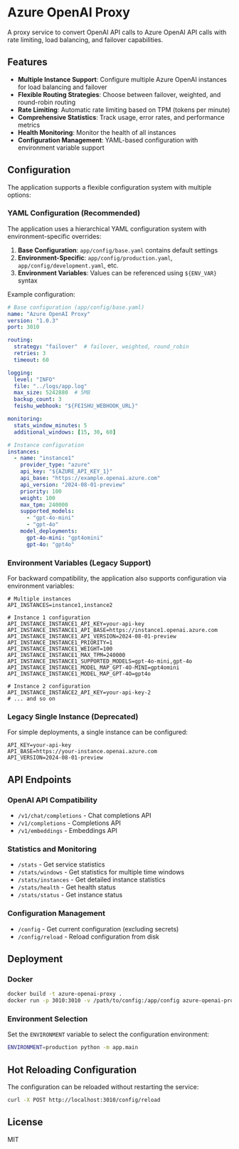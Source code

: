 # Azure OpenAI Proxy

A proxy service to convert OpenAI API calls to Azure OpenAI API calls with rate limiting, load balancing, and failover capabilities.

## Features

- **Multiple Instance Support**: Configure multiple Azure OpenAI instances for load balancing and failover
- **Flexible Routing Strategies**: Choose between failover, weighted, and round-robin routing
- **Rate Limiting**: Automatic rate limiting based on TPM (tokens per minute)
- **Comprehensive Statistics**: Track usage, error rates, and performance metrics
- **Health Monitoring**: Monitor the health of all instances
- **Configuration Management**: YAML-based configuration with environment variable support

## Configuration

The application supports a flexible configuration system with multiple options:

### YAML Configuration (Recommended)

The application uses a hierarchical YAML configuration system with environment-specific overrides:

1. **Base Configuration**: `app/config/base.yaml` contains default settings
2. **Environment-Specific**: `app/config/production.yaml`, `app/config/development.yaml`, etc.
3. **Environment Variables**: Values can be referenced using `${ENV_VAR}` syntax

Example configuration:

```yaml
# Base configuration (app/config/base.yaml)
name: "Azure OpenAI Proxy"
version: "1.0.3"
port: 3010

routing:
  strategy: "failover"  # failover, weighted, round_robin
  retries: 3
  timeout: 60

logging:
  level: "INFO"
  file: "../logs/app.log"
  max_size: 5242880  # 5MB
  backup_count: 3
  feishu_webhook: "${FEISHU_WEBHOOK_URL}"

monitoring:
  stats_window_minutes: 5
  additional_windows: [15, 30, 60]

# Instance configuration
instances:
  - name: "instance1"
    provider_type: "azure"
    api_key: "${AZURE_API_KEY_1}"
    api_base: "https://example.openai.azure.com"
    api_version: "2024-08-01-preview"
    priority: 100
    weight: 100
    max_tpm: 240000
    supported_models:
      - "gpt-4o-mini"
      - "gpt-4o"
    model_deployments:
      gpt-4o-mini: "gpt4omini"
      gpt-4o: "gpt4o"
```

### Environment Variables (Legacy Support)

For backward compatibility, the application also supports configuration via environment variables:

```
# Multiple instances
API_INSTANCES=instance1,instance2

# Instance 1 configuration
API_INSTANCE_INSTANCE1_API_KEY=your-api-key
API_INSTANCE_INSTANCE1_API_BASE=https://instance1.openai.azure.com
API_INSTANCE_INSTANCE1_API_VERSION=2024-08-01-preview
API_INSTANCE_INSTANCE1_PRIORITY=1
API_INSTANCE_INSTANCE1_WEIGHT=100
API_INSTANCE_INSTANCE1_MAX_TPM=240000
API_INSTANCE_INSTANCE1_SUPPORTED_MODELS=gpt-4o-mini,gpt-4o
API_INSTANCE_INSTANCE1_MODEL_MAP_GPT-4O-MINI=gpt4omini
API_INSTANCE_INSTANCE1_MODEL_MAP_GPT-4O=gpt4o

# Instance 2 configuration
API_INSTANCE_INSTANCE2_API_KEY=your-api-key-2
# ... and so on
```

### Legacy Single Instance (Deprecated)

For simple deployments, a single instance can be configured:

```
API_KEY=your-api-key
API_BASE=https://your-instance.openai.azure.com
API_VERSION=2024-08-01-preview
```

## API Endpoints

### OpenAI API Compatibility

- `/v1/chat/completions` - Chat completions API
- `/v1/completions` - Completions API
- `/v1/embeddings` - Embeddings API

### Statistics and Monitoring

- `/stats` - Get service statistics
- `/stats/windows` - Get statistics for multiple time windows
- `/stats/instances` - Get detailed instance statistics
- `/stats/health` - Get health status
- `/stats/status` - Get instance status

### Configuration Management

- `/config` - Get current configuration (excluding secrets)
- `/config/reload` - Reload configuration from disk

## Deployment

### Docker

```bash
docker build -t azure-openai-proxy .
docker run -p 3010:3010 -v /path/to/config:/app/config azure-openai-proxy
```

### Environment Selection

Set the `ENVIRONMENT` variable to select the configuration environment:

```bash
ENVIRONMENT=production python -m app.main
```

## Hot Reloading Configuration

The configuration can be reloaded without restarting the service:

```bash
curl -X POST http://localhost:3010/config/reload
```

## License

MIT
